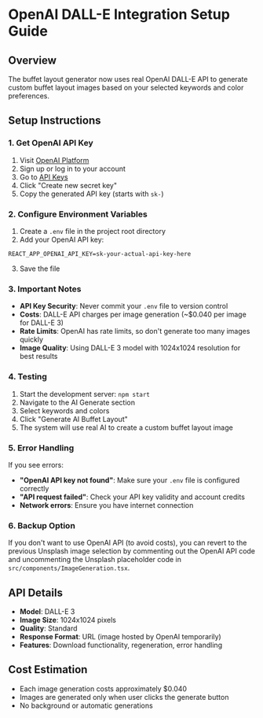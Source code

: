 # OpenAI DALL-E Integration Setup Guide

## Overview
The buffet layout generator now uses real OpenAI DALL-E API to generate custom buffet layout images based on your selected keywords and color preferences.

## Setup Instructions

### 1. Get OpenAI API Key
1. Visit [OpenAI Platform](https://platform.openai.com)
2. Sign up or log in to your account
3. Go to [API Keys](https://platform.openai.com/api-keys)
4. Click "Create new secret key"
5. Copy the generated API key (starts with `sk-`)

### 2. Configure Environment Variables
1. Create a `.env` file in the project root directory
2. Add your OpenAI API key:
```
REACT_APP_OPENAI_API_KEY=sk-your-actual-api-key-here
```
3. Save the file

### 3. Important Notes
- **API Key Security**: Never commit your `.env` file to version control
- **Costs**: DALL-E API charges per image generation (~$0.040 per image for DALL-E 3)
- **Rate Limits**: OpenAI has rate limits, so don't generate too many images quickly
- **Image Quality**: Using DALL-E 3 model with 1024x1024 resolution for best results

### 4. Testing
1. Start the development server: `npm start`
2. Navigate to the AI Generate section
3. Select keywords and colors
4. Click "Generate AI Buffet Layout"
5. The system will use real AI to create a custom buffet layout image

### 5. Error Handling
If you see errors:
- **"OpenAI API key not found"**: Make sure your `.env` file is configured correctly
- **"API request failed"**: Check your API key validity and account credits
- **Network errors**: Ensure you have internet connection

### 6. Backup Option
If you don't want to use OpenAI API (to avoid costs), you can revert to the previous Unsplash image selection by commenting out the OpenAI API code and uncommenting the Unsplash placeholder code in `src/components/ImageGeneration.tsx`.

## API Details
- **Model**: DALL-E 3
- **Image Size**: 1024x1024 pixels
- **Quality**: Standard
- **Response Format**: URL (image hosted by OpenAI temporarily)
- **Features**: Download functionality, regeneration, error handling

## Cost Estimation
- Each image generation costs approximately $0.040
- Images are generated only when user clicks the generate button
- No background or automatic generations 
